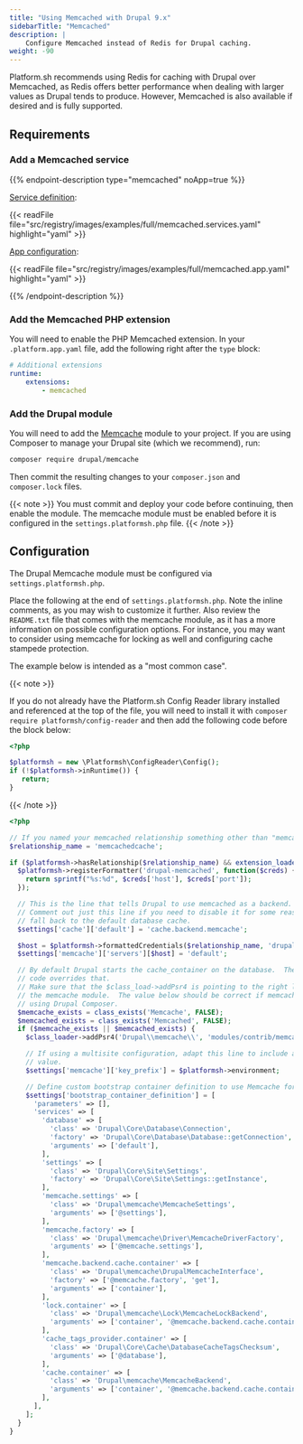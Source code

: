 ```yaml
---
title: "Using Memcached with Drupal 9.x"
sidebarTitle: "Memcached"
description: |
    Configure Memcached instead of Redis for Drupal caching.
weight: -90
---
```


Platform.sh recommends using Redis for caching with Drupal over Memcached, as Redis offers better performance when dealing with larger values as Drupal tends to produce.  However, Memcached is also available if desired and is fully supported.

## Requirements

### Add a Memcached service

{{% endpoint-description type="memcached" noApp=true %}}

[Service definition](../../configuration/services/_index.md):

{{< readFile file="src/registry/images/examples/full/memcached.services.yaml" highlight="yaml" >}}

[App configuration](../../configuration/app/app-reference.md):

{{< readFile file="src/registry/images/examples/full/memcached.app.yaml" highlight="yaml" >}}

{{% /endpoint-description %}}

### Add the Memcached PHP extension

You will need to enable the PHP Memcached extension.  In your `.platform.app.yaml` file, add the following right after the `type` block:

```yaml
# Additional extensions
runtime:
    extensions:
        - memcached
```

### Add the Drupal module

You will need to add the [Memcache](https://www.drupal.org/project/memcache) module to your project.  If you are using Composer to manage your Drupal site (which we recommend), run:

```bash
composer require drupal/memcache
```

Then commit the resulting changes to your `composer.json` and `composer.lock` files.

{{< note >}}
You must commit and deploy your code before continuing, then enable the module. The memcache
module must be enabled before it is configured in the `settings.platformsh.php` file.
{{< /note >}}

## Configuration

The Drupal Memcache module must be configured via `settings.platformsh.php`.

Place the following at the end of `settings.platformsh.php`. Note the inline comments, as you may wish to customize it further.  Also review the `README.txt` file that comes with the memcache module, as it has a more information on possible configuration options. For instance, you may want to consider using memcache for locking as well and configuring cache stampede protection.

The example below is intended as a "most common case".

{{< note >}}

If you do not already have the Platform.sh Config Reader library installed and referenced at the top of the file, you will need to install it with `composer require platformsh/config-reader` and then add the following code before the block below:

```php
<?php

$platformsh = new \Platformsh\ConfigReader\Config();
if (!$platformsh->inRuntime()) {
   return;
}
```

{{< /note >}}

```php
<?php

// If you named your memcached relationship something other than "memcachedcache", set that here.
$relationship_name = 'memcachedcache';

if ($platformsh->hasRelationship($relationship_name) && extension_loaded('memcached')) {
  $platformsh->registerFormatter('drupal-memcached', function($creds) {
    return sprintf("%s:%d", $creds['host'], $creds['port']);
  });

  // This is the line that tells Drupal to use memcached as a backend.
  // Comment out just this line if you need to disable it for some reason and
  // fall back to the default database cache.
  $settings['cache']['default'] = 'cache.backend.memcache';

  $host = $platformsh->formattedCredentials($relationship_name, 'drupal-memcached');
  $settings['memcache']['servers'][$host] = 'default';

  // By default Drupal starts the cache_container on the database.  The following
  // code overrides that.
  // Make sure that the $class_load->addPsr4 is pointing to the right location of
  // the memcache module.  The value below should be correct if memcache was installed
  // using Drupal Composer.
  $memcache_exists = class_exists('Memcache', FALSE);
  $memcached_exists = class_exists('Memcached', FALSE);
  if ($memcache_exists || $memcached_exists) {
    $class_loader->addPsr4('Drupal\\memcache\\', 'modules/contrib/memcache/src');

    // If using a multisite configuration, adapt this line to include a site-unique
    // value.
    $settings['memcache']['key_prefix'] = $platformsh->environment;

    // Define custom bootstrap container definition to use Memcache for cache.container.
    $settings['bootstrap_container_definition'] = [
      'parameters' => [],
      'services' => [
        'database' => [
          'class' => 'Drupal\Core\Database\Connection',
          'factory' => 'Drupal\Core\Database\Database::getConnection',
          'arguments' => ['default'],
        ],
        'settings' => [
          'class' => 'Drupal\Core\Site\Settings',
          'factory' => 'Drupal\Core\Site\Settings::getInstance',
        ],
        'memcache.settings' => [
          'class' => 'Drupal\memcache\MemcacheSettings',
          'arguments' => ['@settings'],
        ],
        'memcache.factory' => [
          'class' => 'Drupal\memcache\Driver\MemcacheDriverFactory',
          'arguments' => ['@memcache.settings'],
        ],
        'memcache.backend.cache.container' => [
          'class' => 'Drupal\memcache\DrupalMemcacheInterface',
          'factory' => ['@memcache.factory', 'get'],
          'arguments' => ['container'],
        ],
        'lock.container' => [
          'class' => 'Drupal\memcache\Lock\MemcacheLockBackend',
          'arguments' => ['container', '@memcache.backend.cache.container'],
        ],
        'cache_tags_provider.container' => [
          'class' => 'Drupal\Core\Cache\DatabaseCacheTagsChecksum',
          'arguments' => ['@database'],
        ],
        'cache.container' => [
          'class' => 'Drupal\memcache\MemcacheBackend',
          'arguments' => ['container', '@memcache.backend.cache.container', '@lock.container', '@memcache.config', '@cache_tags_provider.container'],
        ],
      ],
    ];
  }
}
```
